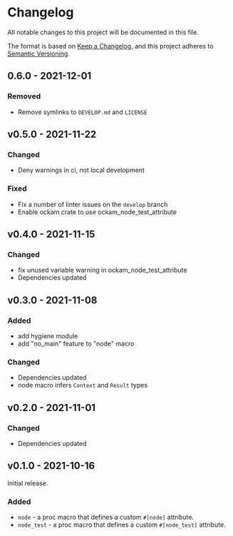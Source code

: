 # Changelog
All notable changes to this project will be documented in this file.

The format is based on [Keep a Changelog](https://keepachangelog.com/en/1.0.0/),
and this project adheres to [Semantic Versioning](https://semver.org/spec/v2.0.0.html).

## 0.6.0 - 2021-12-01

### Removed

- Remove symlinks to `DEVELOP.md` and `LICENSE`

## v0.5.0 - 2021-11-22


### Changed

- Deny warnings in ci, not local development

### Fixed

- Fix a number of linter issues on the `develop` branch
- Enable ockam crate to use ockam_node_test_attribute


## v0.4.0 - 2021-11-15
### Changed
- fix unused variable warning in ockam_node_test_attribute
- Dependencies updated

## v0.3.0 - 2021-11-08
### Added
- add hygiene module
- add "no_main" feature to "node" macro
### Changed
- Dependencies updated
- node macro infers `Context` and `Result` types

## v0.2.0 - 2021-11-01
### Changed
- Dependencies updated

## v0.1.0 - 2021-10-16

Initial release.

### Added
- `node` - a proc macro that defines a custom `#[node]` attribute.
- `node_test` - a proc macro that defines a custom `#[node_test]` attribute.
